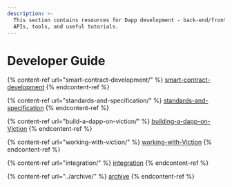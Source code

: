 ```yaml
---
description: >-
  This section contains resources for Dapp development - back-end/front-end
  APIs, tools, and useful tutorials.
---
```


# Developer Guide

{% content-ref url="smart-contract-development/" %}
[smart-contract-development](smart-contract-development/)
{% endcontent-ref %}

{% content-ref url="standards-and-specification/" %}
[standards-and-specification](standards-and-specification/)
{% endcontent-ref %}

{% content-ref url="build-a-dapp-on-viction/" %}
[building-a-dapp-on-Viction](build-a-dapp-on-viction/)
{% endcontent-ref %}

{% content-ref url="working-with-viction/" %}
[working-with-Viction](working-with-viction/)
{% endcontent-ref %}

{% content-ref url="integration/" %}
[integration](integration/)
{% endcontent-ref %}

{% content-ref url="../archive/" %}
[archive](../archive/)
{% endcontent-ref %}
